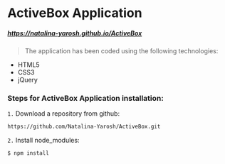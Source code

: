 # ActiveBox Application
##### https://natalina-yarosh.github.io/ActiveBox


> The application has been coded using the following technologies:

 - HTML5 
 - CSS3
 - jQuery

### Steps for  ActiveBox Application installation:

`1.` Download a repository from github:
```sh
https://github.com/Natalina-Yarosh/ActiveBox.git
```
`2.` Install node_modules:
```sh
$ npm install 
```
